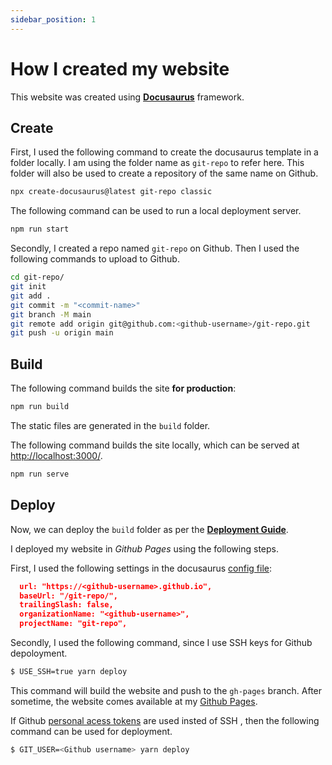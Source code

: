 ```yaml
---
sidebar_position: 1
---
```


# How I created my website

This website was created using [**Docusaurus**](https://docusaurus.io) framework.

## Create

First, I used the following command to create the docusaurus template in a folder locally. I am using the folder name as `git-repo` to refer here. This folder will also be used to create a repository of the same name on Github.

```bash
npx create-docusaurus@latest git-repo classic
```

The following command can be used to run a local deployment server.

```bash
npm run start
```

Secondly, I created a repo named `git-repo` on Github. Then I used the following commands to upload to Github.

```bash
cd git-repo/
git init
git add .
git commit -m "<commit-name>"
git branch -M main
git remote add origin git@github.com:<github-username>/git-repo.git
git push -u origin main
```

## Build

The following command builds the site **for production**:

```bash
npm run build
```

The static files are generated in the `build` folder.

The following command builds the site locally, which can be served at [http://localhost:3000/](http://localhost:3000/).

```bash
npm run serve
```

## Deploy

Now, we can deploy the `build` folder as per the **[Deployment Guide](https://docusaurus.io/docs/deployment)**.

I deployed my website in _Github Pages_ using the following steps.

First, I used the following settings in the docusaurus [config file](./../../docusaurus.config.js):

```json
  url: "https://<github-username>.github.io",
  baseUrl: "/git-repo/",
  trailingSlash: false,
  organizationName: "<github-username>",
  projectName: "git-repo",
```

Secondly, I used the following command, since I use SSH keys for Github depoloyment.

```bash
$ USE_SSH=true yarn deploy
```

This command will build the website and push to the `gh-pages` branch. After sometime, the website comes available at my [Github Pages](https://rudejedi.github.io/docs-web/).

If Github [personal acess tokens](https://docs.Github.com/en/authentication/keeping-your-account-and-data-secure/creating-a-personal-access-token) are used insted of SSH , then the following command can be used for deployment.

```bash
$ GIT_USER=<Github username> yarn deploy
```

